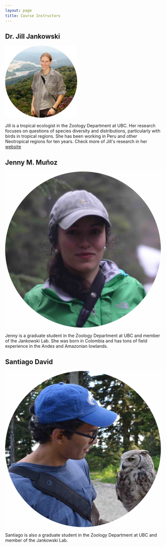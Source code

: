 ```yaml
---
layout: page
title: Course Instructors
---
```


## Dr. Jill Jankowski

![brom](Jill.jpg) 

Jill  is a tropical ecologist in the Zoology Department at UBC. Her research focuses on questions of species diversity and distributions, particularly with birds in tropical regions. She has been working in Peru and other Neotropical regions for ten years. Check more of Jill's research in her [website](http://www.zoology.ubc.ca/~jankowsk/)


## Jenny M. Muñoz

![brom](img/Jen.jpg) 

Jenny is a graduate student in the Zoology Department at UBC and member of the Jankowski Lab. She was born in Colombia and has tons of field experience in the Andes and Amazonian lowlands.

## Santiago David

![brom](img/Santi.jpg) 

Santiago is also a graduate student in the Zoology Department at UBC and member of the Jankowski Lab. 
